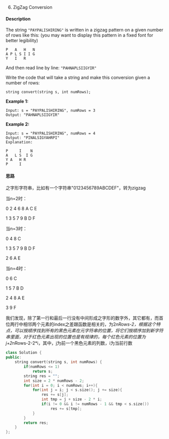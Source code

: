 6. ZigZag Conversion

#### Description

The string `"PAYPALISHIRING"` is written in a zigzag pattern on a given number of rows like this: (you may want to display this pattern in a fixed font for better legibility)

```
P   A   H   N
A P L S I I G
Y   I   R
```

And then read line by line: `"PAHNAPLSIIGYIR"`

Write the code that will take a string and make this conversion given a number of rows:

```
string convert(string s, int numRows);
```

**Example 1:**

```
Input: s = "PAYPALISHIRING", numRows = 3
Output: "PAHNAPLSIIGYIR"
```

**Example 2:**

```
Input: s = "PAYPALISHIRING", numRows = 4
Output: "PINALSIGYAHRPI"
Explanation:

P     I    N
A   L S  I G
Y A   H R
P     I
```

#### 思路

之字形字符串，比如有一个字符串"0123456789ABCDEF"，转为zigzag

当n=2时：

0  2  4  6  8  A  C  E

1  3  5  7  9  B  D  F

当n=3时：

0    4      8      C

1  3   5  7  9  B  D   F

2          6     A        E

当n=4时：

0       6             C

1     5   7        B    D  

2   4        8    A       E

3                9	          F

我们发现，除了第一行和最后一行没有中间形成之字形的数字外，其它都有，而首位两行中相邻两个元素的index之差跟函数是相关的，为2*nRows-2，根据这个特点，可以按顺序找到所有的黑色元素在元字符串的位置，将它们按顺序加到新字符串里面，对于红色元素出现的位置也是有规律的，每个红色元素的位置为j+2*nRows-2-2*i，其中，j为前一个黑色元素的列数，i为当前行数

```c++
class Solution {
public:
    string convert(string s, int numRows) {
        if(numRows <= 1)
            return s;
        string res = "";
        int size = 2 * numRows - 2;
        for(int i = 0; i < numRows; i++){
            for(int j = i; j < s.size(); j += size){
                res += s[j];
                int tmp = j + size - 2 * i;
                if(i != 0 && i != numRows - 1 && tmp < s.size())
                    res += s[tmp];
            }
        }
        return res;
    }
};
```

